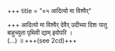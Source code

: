 +++
title = "०५ आदित्यो मा विश्वैर्"

+++
आदित्यो मा विश्वैर् देवैर् उदीच्या दिशः पातु  
बाहुच्युता पृथिवी द्याम् इवोपरि ।  
(…) ॥ +++(see 2cd)+++